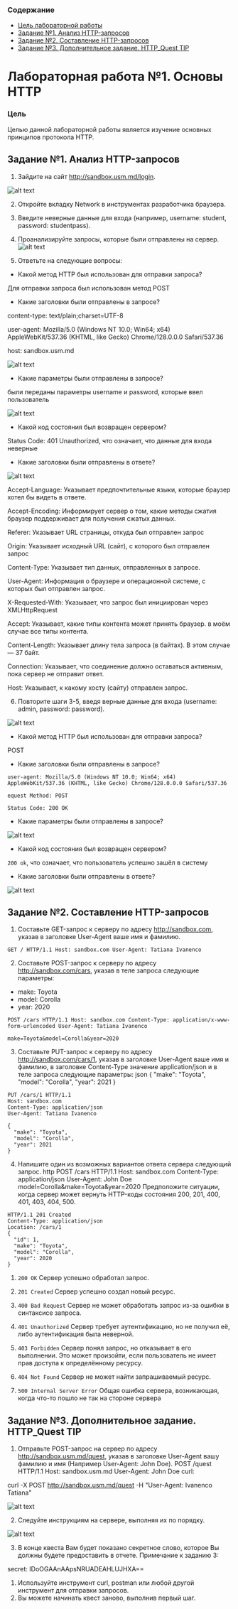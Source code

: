 ### Содержание

* [Цель лабораторной работы](#цель)
* [Задание №1. Анализ HTTP-запросов](#задание-1-анализ-http-запросов)
* [Задание №2. Составление HTTP-запросов](#задание-2-составление-http-запросов)
* [Задание №3. Дополнительное задание. HTTP_Quest TIP](#задание-3-дополнительное-задание-http_quest-tip)

# Лабораторная работа №1. Основы HTTP
### Цель

Целью данной лабораторной работы является изучение основных принципов протокола HTTP.

## Задание №1. Анализ HTTP-запросов
1. Зайдите на сайт http://sandbox.usm.md/login.

![alt text](image.png)

2. Откройте вкладку Network в инструментах разработчика браузера.

3. Введите неверные данные для входа (например, username: student, password: studentpass).

4. Проанализируйте запросы, которые были отправлены на сервер.
![alt text](image-1.png)

5. Ответьте на следующие вопросы:

* Какой метод HTTP был использован для отправки запроса?

Для отправки запроса был использован метод POST

* Какие заголовки были отправлены в запросе?

content-type: 
text/plain;charset=UTF-8

user-agent:
Mozilla/5.0 (Windows NT 10.0; Win64; x64) AppleWebKit/537.36 (KHTML, like Gecko) Chrome/128.0.0.0 Safari/537.36

host:
sandbox.usm.md

![alt text](image-2.png)

* Какие параметры были отправлены в запросе?

были переданы параметры username и password, которые ввел пользователь 

![alt text](image-3.png)

* Какой код состояния был возвращен сервером?

Status Code: 401 Unauthorized, что означает, что данные для входа неверные 

* Какие заголовки были отправлены в ответе?

![alt text](image-4.png)

Accept-Language:
Указывает предпочтительные языки, которые браузер хотел бы видеть в ответе. 

Accept-Encoding:
Информирует сервер о том, какие методы сжатия браузер поддерживает для получения сжатых данных.

Referer:
Указывает URL страницы, откуда был отправлен запрос

Origin:
Указывает исходный URL (сайт), с которого был отправлен запрос

Content-Type:
Указывает тип данных, отправленных в запросе.

User-Agent:
Информация о браузере и операционной системе, с которых был отправлен запрос.

X-Requested-With:
Указывает, что запрос был инициирован через XMLHttpRequest

Accept:
Указывает, какие типы контента может принять браузер. в моём случае все типы контента.

Content-Length:
Указывает длину тела запроса (в байтах). В этом случае — 37 байт.

Connection:
Указывает, что соединение должно оставаться активным, пока сервер не отправит ответ.

Host:
Указывает, к какому хосту (сайту) отправлен запрос.

6. Повторите шаги 3-5, введя верные данные для входа (username: admin, password: password).

![alt text](image-5.png)

* Какой метод HTTP был использован для отправки запроса?

POST

* Какие заголовки были отправлены в запросе?

`user-agent:
Mozilla/5.0 (Windows NT 10.0; Win64; x64) AppleWebKit/537.36 (KHTML, like Gecko) Chrome/128.0.0.0 Safari/537.36`

`equest Method:
POST`

`Status Code:
200 OK`

* Какие параметры были отправлены в запросе?

![alt text](image-6.png)

* Какой код состояния был возвращен сервером?

`200 ok`,  что означает, что пользователь успешно зашёл в систему 

* Какие заголовки были отправлены в ответе?

![alt text](image-7.png)


##  Задание №2. Составление HTTP-запросов

1. Составьте GET-запрос к серверу по адресу http://sandbox.com, указав в заголовке User-Agent ваше имя и фамилию.

`GET / HTTP/1.1
Host: sandbox.com
User-Agent: Tatiana Ivanenco`

2. Составьте POST-запрос к серверу по адресу http://sandbox.com/cars, указав в теле запроса следующие параметры:
* make: Toyota
* model: Corolla
* year: 2020

`POST /cars HTTP/1.1
Host: sandbox.com
Content-Type: application/x-www-form-urlencoded
User-Agent: Tatiana Ivanenco`

`make=Toyota&model=Corolla&year=2020`


3. Составьте PUT-запрос к серверу по адресу http://sandbox.com/cars/1, указав в заголовке User-Agent ваше имя и фамилию, в заголовке Content-Type значение application/json и в теле запроса следующие параметры: json { "make": "Toyota", "model": "Corolla", "year": 2021 }

```
PUT /cars/1 HTTP/1.1
Host: sandbox.com
Content-Type: application/json
User-Agent: Tatiana Ivanenco

{
  "make": "Toyota",
  "model": "Corolla",
  "year": 2021
}
```

4. Напишите один из возможных вариантов ответа сервера следующий запрос. http POST /cars HTTP/1.1 Host: sandbox.com Content-Type: application/json User-Agent: John Doe model=Corolla&make=Toyota&year=2020 Предположите ситуации, когда сервер может вернуть HTTP-коды состояния 200, 201, 400, 401, 403, 404, 500.
```
HTTP/1.1 201 Created
Content-Type: application/json
Location: /cars/1
{
  "id": 1,
  "make": "Toyota",
  "model": "Corolla",
  "year": 2020
}
```

1. `200 OK`
Сервер успешно обработал запрос. 

2. `201 Created`
Сервер успешно создал новый ресурс.

3. `400 Bad Request`
Сервер не может обработать запрос из-за ошибки в синтаксисе запроса. 

4. `401 Unauthorized`
Сервер требует аутентификацию, но не получил её, либо аутентификация была неверной.

5. `403 Forbidden`
Сервер понял запрос, но отказывает в его выполнении. Это может произойти, если пользователь не имеет прав доступа к определённому ресурсу.

6. `404 Not Found`
Сервер не может найти запрашиваемый ресурс.

7. `500 Internal Server Error`
Общая ошибка сервера, возникающая, когда что-то пошло не так на стороне сервера


## Задание №3. Дополнительное задание. HTTP_Quest TIP
1. Отправьте POST-запрос на сервер по адресу http://sandbox.usm.md/quest, указав в заголовке User-Agent вашу фамилию и имя (Например User-Agent: John Doe).
POST /quest HTTP/1.1
Host: sandbox.usm.md
User-Agent: John Doe
curl:


curl -X POST http://sandbox.usm.md/quest -H "User-Agent: Ivanenco Tatiana" 

![alt text](image-8.png)

2. Следуйте инструкциям на сервере, выполняя их по порядку.

![alt text](image-9.png)

3. В конце квеста Вам будет показано секретное слово, которое Вы должны будете предоставить в отчете.
Примечание к заданию 3:

 secret: IDoOGAAnAApsNRUADEAHLUJHXA==

1. Используйте инструмент curl, postman или любой другой инструмент для отправки запросов.
2. Вы можете начинать квест заново, выполнив первый шаг.